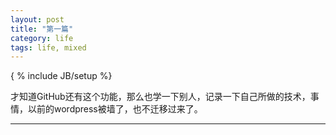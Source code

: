 ```yaml
---
layout: post
title: "第一篇"
category: life
tags: life, mixed
---
```

{ % include JB/setup %}

才知道GitHub还有这个功能，那么也学一下别人，记录一下自己所做的技术，事情，以前的wordpress被墙了，也不迁移过来了。

---
